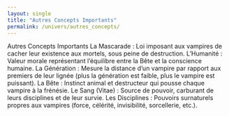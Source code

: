 ```yaml
---
layout: single
title: "Autres Concepts Importants"
permalink: /univers/autres_concepts/
---
```


Autres Concepts Importants
La Mascarade : Loi imposant aux vampires de cacher leur existence aux mortels, sous peine de destruction.
L’Humanité : Valeur morale représentant l’équilibre entre la Bête et la conscience humaine.
La Génération : Mesure la distance d’un vampire par rapport aux premiers de leur lignée (plus la génération est faible, plus le vampire est puissant).
La Bête : Instinct animal et destructeur qui pousse chaque vampire à la frénésie.
Le Sang (Vitae) : Source de pouvoir, carburant de leurs disciplines et de leur survie.
Les Disciplines : Pouvoirs surnaturels propres aux vampires (force, célérité, invisibilité, sorcellerie, etc.).

